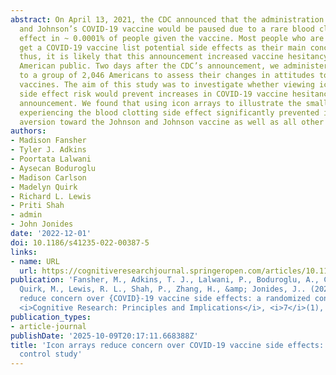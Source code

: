 ```yaml
---
abstract: On April 13, 2021, the CDC announced that the administration of Johnson
  and Johnson’s COVID-19 vaccine would be paused due to a rare blood clotting side
  effect in ~ 0.0001% of people given the vaccine. Most people who are hesitant to
  get a COVID-19 vaccine list potential side effects as their main concern (PEW, 2021);
  thus, it is likely that this announcement increased vaccine hesitancy among the
  American public. Two days after the CDC’s announcement, we administered a survey
  to a group of 2,046 Americans to assess their changes in attitudes toward COVID19
  vaccines. The aim of this study was to investigate whether viewing icon arrays of
  side effect risk would prevent increases in COVID-19 vaccine hesitancy due to the
  announcement. We found that using icon arrays to illustrate the small chance of
  experiencing the blood clotting side effect significantly prevented increases in
  aversion toward the Johnson and Johnson vaccine as well as all other COVID-19 vaccines.
authors:
- Madison Fansher
- Tyler J. Adkins
- Poortata Lalwani
- Aysecan Boduroglu
- Madison Carlson
- Madelyn Quirk
- Richard L. Lewis
- Priti Shah
- admin
- John Jonides
date: '2022-12-01'
doi: 10.1186/s41235-022-00387-5
links:
- name: URL
  url: https://cognitiveresearchjournal.springeropen.com/articles/10.1186/s41235-022-00387-5
publication: 'Fansher, M., Adkins, T. J., Lalwani, P., Boduroglu, A., Carlson, M.,
  Quirk, M., Lewis, R. L., Shah, P., Zhang, H., &amp; Jonides, J.. (2022). Icon arrays
  reduce concern over {COVID}-19 vaccine side effects: a randomized control study.
  <i>Cognitive Research: Principles and Implications</i>, <i>7</i>(1), 38. https://doi.org/10.1186/s41235-022-00387-5'
publication_types:
- article-journal
publishDate: '2025-10-09T20:17:11.668388Z'
title: 'Icon arrays reduce concern over COVID-19 vaccine side effects: a randomized
  control study'
---
```

